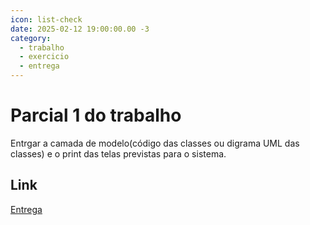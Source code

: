 ```yaml
---
icon: list-check
date: 2025-02-12 19:00:00.00 -3
category:
  - trabalho
  - exercicio
  - entrega
---
```


# Parcial 1 do trabalho

Entrgar a camada de modelo(código das classes ou digrama UML das classes) e o print das telas previstas para o sistema.



## Link
[Entrega](https://classroom.github.com/a/j3DkLP8S)

